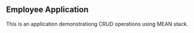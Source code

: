

## Employee Application ##

This is an application demonstrationg CRUD operations using MEAN stack.